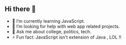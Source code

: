 ## Hi there 👋

- 🌱 I’m currently learning JavaScript.
- 🤔 I’m looking for help with web app related projects.
- 💬 Ask me about college, politics, tech.
- ⚡ Fun fact: JavaScript isn't extension of Java , LOL !!
